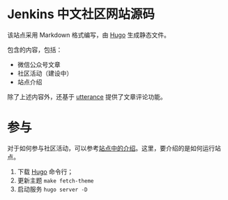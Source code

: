 # Jenkins 中文社区网站源码

该站点采用 Markdown 格式编写，由 [Hugo](https://github.com/gohugoio/hugo) 生成静态文件。

包含的内容，包括：

* 微信公众号文章
* 社区活动（建设中）
* 站点介绍

除了上述内容外，还基于 [utterance](https://github.com/utterance) 提供了文章评论功能。

# 参与

对于如何参与社区活动，可以参考[站点中的介绍](https://jenkins-zh.github.io/about/how-to-involve/)。这里，要介绍的是如何运行站点。

1. 下载 [Hugo](https://github.com/gohugoio/hugo/releases) 命令行；
2. 更新主题 `make fetch-theme`
3. 启动服务 `hugo server -D`
